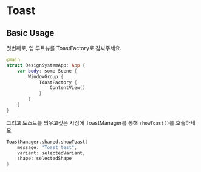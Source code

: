 # Toast

## Basic Usage

첫번째로, 앱 루트뷰를 ToastFactory로 감싸주세요.
```swift
@main
struct DesignSystemApp: App {
    var body: some Scene {
        WindowGroup {
            ToastFactory {
                ContentView()
            }
        }
    }
}

```

그리고 토스트를 띄우고싶은 시점에 ToastManager를 통해 `showToast()`를 호출하세요
```swift
ToastManager.shared.showToast(
    message: "Toast test",
    variant: selectedVariant,
    shape: selectedShape
)
```
